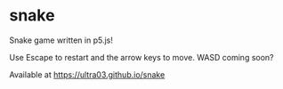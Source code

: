 # snake
Snake game written in p5.js!

Use Escape to restart and the arrow keys to move. WASD coming soon?

Available at https://ultra03.github.io/snake
